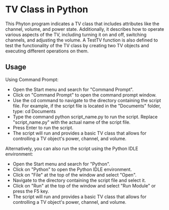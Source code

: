 # TV Class in Python
This Phyton program indicates a TV class that includes attributes like the channel, volume, and power state. Additionally, it describes how to operate various aspects of the TV, including turning it on and off, switching channels, and adjusting the volume. A TestTV function is also defined to test the functionality of the TV class by creating two TV objects and executing different operations on them.
## Usage
Using Command Prompt:

- Open the Start menu and search for "Command Prompt".
- Click on "Command Prompt" to open the command prompt window.
- Use the cd command to navigate to the directory containing the script file. For example, if the script file is located in the "Documents" folder, type: cd Documents
- Type the command python script_name.py to run the script. Replace "script_name.py" with the actual name of the script file.
- Press Enter to run the script.
- The script will run and provides a basic TV class that allows for controlling a TV object's power, channel, and volume. 

Alternatively, you can also run the script using the Python IDLE environment:

- Open the Start menu and search for "Python".
- Click on "Python" to open the Python IDLE environment.
- Click on "File" at the top of the window and select "Open".
- Navigate to the directory containing the script file and select it.
- Click on "Run" at the top of the window and select "Run Module" or press the F5 key.
- The script will run and provides a basic TV class that allows for controlling a TV object's power, channel, and volume. 
